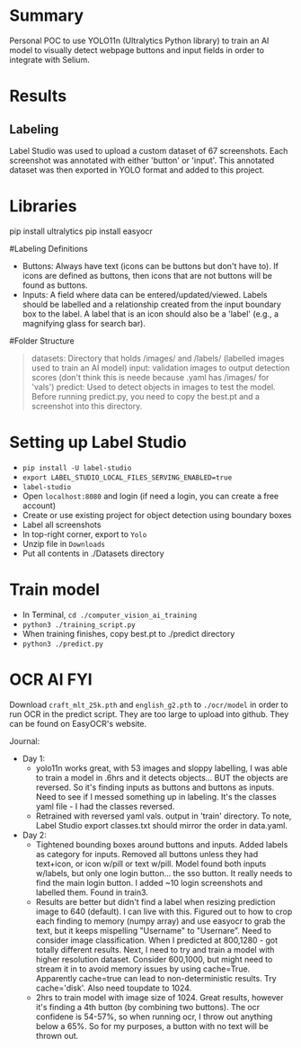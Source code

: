 # Summary
Personal POC to use YOLO11n (Ultralytics Python library) to train an AI model to visually detect webpage buttons and input fields in order to integrate with Selium.

# Results
## Labeling
Label Studio was used to upload a custom dataset of 67 screenshots. Each screenshot was annotated with either 'button' or 'input'. This annotated dataset was then exported in YOLO format and added to this project.


# Libraries
pip install ultralytics
pip install easyocr

#Labeling Definitions
- Buttons: Always have text (icons can be buttons but don't have to). If icons are defined as buttons, then icons that are not buttons will be found as buttons.
- Inputs: A field where data can be entered/updated/viewed. Labels should be labelled and a relationship created from the input boundary box to the label. A label that is an icon should also be a 'label' (e.g., a magnifying glass for search bar).

#Folder Structure
> datasets: Directory that holds /images/ and /labels/ (labelled images used to train an AI model)
> input: validation images to output detection scores (don't think this is neede because .yaml has /images/ for 'vals')
> predict: Used to detect objects in images to test the model. Before running predict.py, you need to copy the best.pt and a screenshot into this directory.

# Setting up Label Studio
- `pip install -U label-studio`
- `export LABEL_STUDIO_LOCAL_FILES_SERVING_ENABLED=true`
- `label-studio`
- Open `localhost:8080` and login (if need a login, you can create a free account)
- Create or use existing project for object detection using boundary boxes
- Label all screenshots
- In top-right corner, export to `Yolo`
- Unzip file in `Downloads`
- Put all contents in ./Datasets directory

# Train model
- In Terminal, `cd ./computer_vision_ai_training`
- `python3 ./training_script.py`
- When training finishes, copy best.pt to ./predict directory
- `python3 ./predict.py`

# OCR AI FYI
Download `craft_mlt_25k.pth` and `english_g2.pth` to `./ocr/model` in order to run OCR in the predict script. They are too large to upload into github. They can be found on EasyOCR's website.

Journal:
- Day 1: 
    - yolo11n works great, with 53 images and sloppy labelling, I was able to train a model in .6hrs and it detects objects... BUT the objects are reversed. So it's finding inputs as buttons and buttons as inputs. Need to see if I messed something up in labeling. It's the classes yaml file - I had the classes reversed.
    - Retrained with reversed yaml vals. output in 'train' directory. To note, Label Studio export classes.txt should mirror the order in data.yaml.
- Day 2: 
    - Tightened bounding boxes around buttons and inputs. Added labels as category for inputs. Removed all buttons unless they had text+icon, or icon w/pill or text w/pill. Model found both inputs w/labels, but only one login button... the sso button. It really needs to find the main login button. I added ~10 login screenshots and labelled them. Found in train3.
    - Results are better but didn't find a label when resizing prediction image to 640 (default). I can live with this. Figured out to how to crop each finding to memory (numpy array) and use easyocr to grab the text, but it keeps mispelling "Username" to "Usernare". Need to consider image classification. When I predicted at 800,1280 - got totally different results. Next, I need to try and train a model with higher resolution dataset. Consider 600,1000, but might need to stream it in to avoid memory issues by using cache=True. Apparently cache=true can lead to non-deterministic results. Try cache='disk'. Also need toupdate  to 1024.
    - 2hrs to train model with image size of 1024. Great results, however it's finding a 4th button (by combining two buttons). The ocr confidene is 54-57%, so when running ocr, I throw out anything below a 65%. So for my purposes, a button with no text  will be thrown out.
